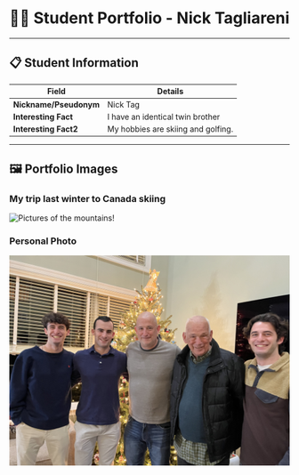 # 👨‍🎓 Student Portfolio - Nick Tagliareni

---

## 📋 Student Information

| **Field** | **Details** |
|-----------|-------------|
| **Nickname/Pseudonym** | Nick Tag |
| **Interesting Fact** | I have an identical twin brother |
| **Interesting Fact2** | My hobbies are skiing and golfing. |

---

## 🖼️ Portfolio Images

### My trip last winter to Canada skiing
![Pictures of the mountains!](IMG_0933.jpg)

### Personal Photo
![A picture of me and my brothers around the holidays](IMG_8485.JPG)


